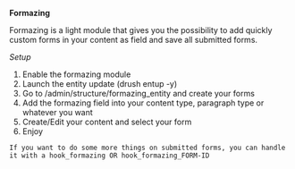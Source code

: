 **Formazing**

Formazing is a light module that gives you the possibility to add quickly custom forms in your content as field and save all submitted forms.

_Setup_

1. Enable the formazing module
2. Launch the entity update (drush entup -y)
3. Go to /admin/structure/formazing_entity and create your forms
4. Add the formazing field into your content type, paragraph type or whatever you want
5. Create/Edit your content and select your form
6. Enjoy

`If you want to do some more things on submitted forms, you can handle it with a hook_formazing OR hook_formazing_FORM-ID`